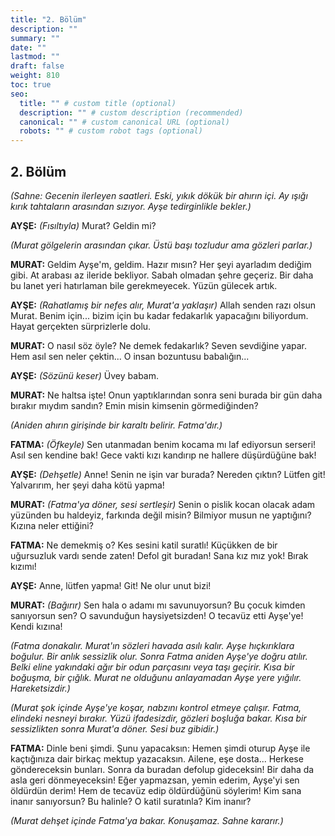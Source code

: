 ```yaml
---
title: "2. Bölüm"
description: ""
summary: ""
date: ""
lastmod: ""
draft: false
weight: 810
toc: true
seo:
  title: "" # custom title (optional)
  description: "" # custom description (recommended)
  canonical: "" # custom canonical URL (optional)
  robots: "" # custom robot tags (optional)
---
```


## 2. Bölüm

*(Sahne: Gecenin ilerleyen saatleri. Eski, yıkık dökük bir ahırın içi. Ay ışığı kırık tahtaların arasından sızıyor. Ayşe tedirginlikle bekler.)*

**AYŞE:** *(Fısıltıyla)* Murat? Geldin mi?

*(Murat gölgelerin arasından çıkar. Üstü başı tozludur ama gözleri parlar.)*

**MURAT:** Geldim Ayşe'm, geldim. Hazır mısın? Her şeyi ayarladım dediğim gibi. At arabası az ileride bekliyor. Sabah olmadan şehre geçeriz. Bir daha bu lanet yeri hatırlaman bile gerekmeyecek. Yüzün gülecek artık.

**AYŞE:** *(Rahatlamış bir nefes alır, Murat'a yaklaşır)* Allah senden razı olsun Murat. Benim için... bizim için bu kadar fedakarlık yapacağını biliyordum. Hayat gerçekten sürprizlerle dolu.

**MURAT:** O nasıl söz öyle? Ne demek fedakarlık? Seven sevdiğine yapar. Hem asıl sen neler çektin... O insan bozuntusu babalığın...

**AYŞE:** *(Sözünü keser)* Üvey babam.

**MURAT:** Ne haltsa işte! Onun yaptıklarından sonra seni burada bir gün daha bırakır mıydım sandın? Emin misin kimsenin görmediğinden?

*(Aniden ahırın girişinde bir karaltı belirir. Fatma'dır.)*

**FATMA:** *(Öfkeyle)* Sen utanmadan benim kocama mı laf ediyorsun serseri! Asıl sen kendine bak! Gece vakti kızı kandırıp ne hallere düşürdüğüne bak!

**AYŞE:** *(Dehşetle)* Anne! Senin ne işin var burada? Nereden çıktın? Lütfen git! Yalvarırım, her şeyi daha kötü yapma!

**MURAT:** *(Fatma'ya döner, sesi sertleşir)* Senin o pislik kocan olacak adam yüzünden bu haldeyiz, farkında değil misin? Bilmiyor musun ne yaptığını? Kızına neler ettiğini?

**FATMA:** Ne demekmiş o? Kes sesini katil suratlı! Küçükken de bir uğursuzluk vardı sende zaten! Defol git buradan! Sana kız mız yok! Bırak kızımı!

**AYŞE:** Anne, lütfen yapma! Git! Ne olur unut bizi!

**MURAT:** *(Bağırır)* Sen hala o adamı mı savunuyorsun? Bu çocuk kimden sanıyorsun sen? O savunduğun haysiyetsizden! O tecavüz etti Ayşe'ye! Kendi kızına!

*(Fatma donakalır. Murat'ın sözleri havada asılı kalır. Ayşe hıçkırıklara boğulur. Bir anlık sessizlik olur. Sonra Fatma aniden Ayşe'ye doğru atılır. Belki eline yakındaki ağır bir odun parçasını veya taşı geçirir. Kısa bir boğuşma, bir çığlık. Murat ne olduğunu anlayamadan Ayşe yere yığılır. Hareketsizdir.)*

*(Murat şok içinde Ayşe'ye koşar, nabzını kontrol etmeye çalışır. Fatma, elindeki nesneyi bırakır. Yüzü ifadesizdir, gözleri boşluğa bakar. Kısa bir sessizlikten sonra Murat'a döner. Sesi buz gibidir.)*

**FATMA:** Dinle beni şimdi. Şunu yapacaksın: Hemen şimdi oturup Ayşe ile kaçtığınıza dair birkaç mektup yazacaksın. Ailene, eşe dosta... Herkese göndereceksin bunları. Sonra da buradan defolup gideceksin! Bir daha da asla geri dönmeyeceksin! Eğer yapmazsan, yemin ederim, Ayşe'yi sen öldürdün derim! Hem de tecavüz edip öldürdüğünü söylerim! Kim sana inanır sanıyorsun? Bu halinle? O katil suratınla? Kim inanır?

*(Murat dehşet içinde Fatma'ya bakar. Konuşamaz. Sahne kararır.)*
